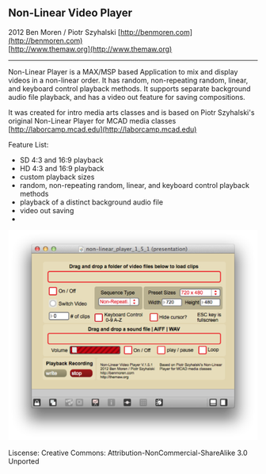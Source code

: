 Non-Linear Video Player
---------------------------------
2012 Ben Moren / Piotr Szyhalski
[http://benmoren.com](http://benmoren.com)  
[http://www.themaw.org](http://www.themaw.org)

--------------------------------

Non-Linear Player is a MAX/MSP based Application to mix and display videos in a non-linear order. It has random, non-repeating random, linear, and keyboard control playback methods. It supports separate background audio file playback, and has a video out feature for saving compositions. 

It was created for intro media arts classes and is based on Piotr Szyhalski's original Non-Linear Player for MCAD media classes [http://laborcamp.mcad.edu](http://laborcamp.mcad.edu)

Feature List:
* SD 4:3 and 16:9 playback
* HD 4:3 and 16:9 playback
* custom playback sizes
* random, non-repeating random, linear, and keyboard control playback methods
* playback of a distinct background audio file
* video out saving
*


![Screenshot](/screenshot.png)


Liscense: Creative Commons: Attribution-NonCommercial-ShareAlike 3.0 Unported
